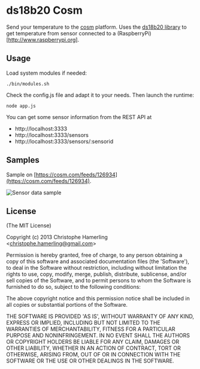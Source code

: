 # ds18b20 Cosm

Send your temperature to the [cosm](http://cosm.com) platform.
Uses the [ds18b20 library](https://github.com/chamerling/ds18b20) to get temperature from sensor connected to a (RaspberryPi)[http://www.raspberrypi.org].

## Usage

Load system modules if needed:

    ./bin/modules.sh

Check the config.js file and adapt it to your needs. Then launch the runtime:

    node app.js

You can get some sensor information from the REST API at

- http://localhost:3333
- http://localhost:3333/sensors
- http://localhost:3333/sensors/:sensorid

## Samples

Sample on [https://cosm.com/feeds/126934](https://cosm.com/feeds/126934).

![Sensor data sample](http://f.cl.ly/items/2D0k1Z0U1T0p2Y1t0l3J/cosm.png "Sensor date sample")

## License

(The MIT License)

Copyright (c) 2013 Christophe Hamerling &lt;christophe.hamerling@gmail.com&gt;

Permission is hereby granted, free of charge, to any person obtaining
a copy of this software and associated documentation files (the
'Software'), to deal in the Software without restriction, including
without limitation the rights to use, copy, modify, merge, publish,
distribute, sublicense, and/or sell copies of the Software, and to
permit persons to whom the Software is furnished to do so, subject to
the following conditions:

The above copyright notice and this permission notice shall be
included in all copies or substantial portions of the Software.

THE SOFTWARE IS PROVIDED 'AS IS', WITHOUT WARRANTY OF ANY KIND,
EXPRESS OR IMPLIED, INCLUDING BUT NOT LIMITED TO THE WARRANTIES OF
MERCHANTABILITY, FITNESS FOR A PARTICULAR PURPOSE AND NONINFRINGEMENT.
IN NO EVENT SHALL THE AUTHORS OR COPYRIGHT HOLDERS BE LIABLE FOR ANY
CLAIM, DAMAGES OR OTHER LIABILITY, WHETHER IN AN ACTION OF CONTRACT,
TORT OR OTHERWISE, ARISING FROM, OUT OF OR IN CONNECTION WITH THE
SOFTWARE OR THE USE OR OTHER DEALINGS IN THE SOFTWARE.
